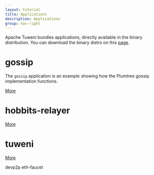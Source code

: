 ```yaml
---
layout: tutorial
title: Applications
description: Applications
group: nav-right
---
```


Apache Tuweni bundles applications, directly available in the binary distribution. You can download the binary distro on this [page](/download).

# gossip

The `gossip` application is an example showing how the Plumtree gossip implementation functions.

[More](/tutorials/apps/gossip)

# hobbits-relayer

[More](/tutorials/apps/hobbits-relayer)

# tuweni

[More](/tutorials/apps/tuweni)


devp2p
eth-faucet